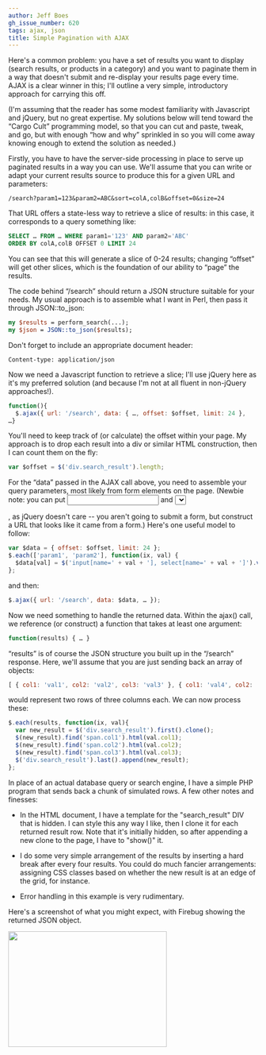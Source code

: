 ```yaml
---
author: Jeff Boes
gh_issue_number: 620
tags: ajax, json
title: Simple Pagination with AJAX
---
```




Here's a common problem: you have a set of results you want to display (search results, or products in a category) and you want to paginate them in a way that doesn't submit and re-display your results page every time. AJAX is a clear winner in this; I'll outline a very simple, introductory approach for carrying this off.

(I'm assuming that the reader has some modest familiarity with Javascript and jQuery, but no great expertise. My solutions below will tend toward the “Cargo Cult” programming model, so that you can cut and paste, tweak, and go, but with enough “how and why” sprinkled in so you will come away knowing enough to extend the solution as needed.)

Firstly, you have to have the server-side processing in place to serve up paginated results in a way you can use. We'll assume that you can write or adapt your current results source to produce this for a given URL and parameters:

```
/search?param1=123&param2=ABC&sort=colA,colB&offset=0&size=24
```

That URL offers a state-less way to retrieve a slice of results: in this case, it corresponds to a query something like:

```sql
SELECT … FROM … WHERE param1='123' AND param2='ABC'
ORDER BY colA,colB OFFSET 0 LIMIT 24
```

You can see that this will generate a slice of 0-24 results; changing “offset” will get other slices, which is the foundation of our ability to “page” the results.

The code behind “/search” should return a JSON structure suitable for your needs. My usual approach is to assemble what I want in Perl, then pass it through JSON::to_json:

```perl
my $results = perform_search(...);
my $json = JSON::to_json($results);
```

Don't forget to include an appropriate document header:

```
Content-type: application/json
```

Now we need a Javascript function to retrieve a slice; I'll use jQuery here as it's my preferred solution (and because I'm not at all fluent in non-jQuery approaches!).

```javascript
function(){
  $.ajax({ url: '/search', data: { …, offset: $offset, limit: 24 },
…}
```

You'll need to keep track of (or calculate) the offset within your page. My approach is to drop each result into a div or similar HTML construction, then I can count them on the fly:

```javascript
var $offset = $('div.search_result').length;
```

For the “data” passed in the AJAX call above, you need to assemble your query parameters, most likely from form elements on the page. (Newbie note: you can put <input> and <select> elements in the page without a surrounding <form>, as jQuery doesn't care -- you aren't going to submit a form, but construct a URL that looks like it came from a form.) Here's one useful model to follow:

```javascript
var $data = { offset: $offset, limit: 24 };
$.each(['param1', 'param2'], function(ix, val) {
  $data[val] = $('input[name=' + val + '], select[name=' + val + ']').val();
};
```
and then:

```javascript
$.ajax({ url: '/search', data: $data, … });
```

Now we need something to handle the returned data. Within the ajax() call, we reference (or construct) a function that takes at least one argument:

```javascript
function(results) { … }
```

“results” is of course the JSON structure you built up in the “/search” response. Here, we'll assume that you are just sending back an array of objects:

```javascript
[ { col1: 'val1', col2: 'val2', col3: 'val3' }, { col1: 'val4', col2: 'val5', col3: 'val6' } ]
```
would represent two rows of three columns each. We can now process these:

```javascript
$.each(results, function(ix, val){
  var new_result = $('div.search_result').first().clone();
  $(new_result).find('span.col1').html(val.col1);
  $(new_result).find('span.col2').html(val.col2);
  $(new_result).find('span.col3').html(val.col3);
  $('div.search_result').last().append(new_result);
};
```

In place of an actual database query or search engine, I have a simple PHP program that sends back a chunk of simulated rows. A few other notes and finesses:

- In the HTML document, I have a template for the "search_result" DIV that is hidden. I can style this any way I like, then I clone it for each returned result row. Note that it's initially hidden, so after appending a new clone to the page, I have to "show()" it.

- I do some very simple arrangement of the results by inserting a hard break after every four results. You could do much fancier arrangements: assigning CSS classes based on whether the new result is at an edge of the grid, for instance.

- Error handling in this example is very rudimentary.

Here's a screenshot of what you might expect, with Firebug showing the returned JSON object.

<div class="separator" style="clear: both; text-align: center;"><a href="/blog/2012/05/24/simple-pagination-with-ajax-heres/image-0.png" imageanchor="1" style="clear:left; float:left;margin-right:1em; margin-bottom:1em"><img border="0" height="233" src="/blog/2012/05/24/simple-pagination-with-ajax-heres/image-0.png" width="320"/></a></div>


